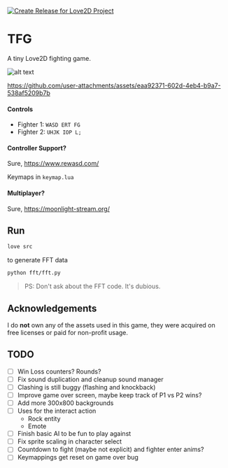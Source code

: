 [![Create Release for Love2D Project](https://github.com/humbertodias/love-tfg/actions/workflows/release.yml/badge.svg)](https://github.com/humbertodias/love-tfg/actions/workflows/release.yml)

# TFG

A tiny Love2D fighting game.

![alt text](.github/image_menu.png)

https://github.com/user-attachments/assets/eaa92371-602d-4eb4-b9a7-538af5209b7b

#### Controls

- Fighter 1: `WASD ERT FG`
- Fighter 2: `UHJK IOP L;`

#### Controller Support?

Sure, https://www.rewasd.com/

Keymaps in `keymap.lua`

#### Multiplayer?

Sure, https://moonlight-stream.org/

## Run

```sh
love src
```

to generate FFT data

```sh
python fft/fft.py
```

> PS: Don't ask about the FFT code. It's dubious.

## Acknowledgements

I do **not** own any of the assets used in this game, they were acquired on free licenses or paid for non-profit usage.

## TODO

- [ ] Win Loss counters? Rounds?
- [ ] Fix sound duplication and cleanup sound manager
- [ ] Clashing is still buggy (flashing and knockback)
- [ ] Improve game over screen, maybe keep track of P1 vs P2 wins?
- [ ] Add more 300x800 backgrounds
- [ ] Uses for the interact action
  - Rock entity
  - Emote  
- [ ] Finish basic AI to be fun to play against
- [ ] Fix sprite scaling in character select
- [ ] Countdown to fight (maybe not explicit) and fighter enter anims?
- [ ] Keymappings get reset on game over bug
